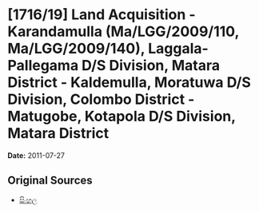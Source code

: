 # [1716/19] Land Acquisition - Karandamulla (Ma/LGG/2009/110, Ma/LGG/2009/140), Laggala-Pallegama D/S Division, Matara District - Kaldemulla, Moratuwa D/S Division, Colombo District - Matugobe, Kotapola D/S Division, Matara District

**Date:** 2011-07-27

## Original Sources

- [සිංහල](https://documents.gov.lk/view/extra-gazettes/2011/7/1716-19_S.pdf)
